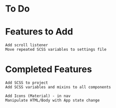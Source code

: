 # To Do

# Features to Add
```
Add scroll listener
Move repeated SCSS variables to settings file
```

# Completed Features
```
Add SCSS to project
Add SCSS variables and mixins to all components

Add Icons (Material) - in nav
Manipulate HTML/Body with App state change
```